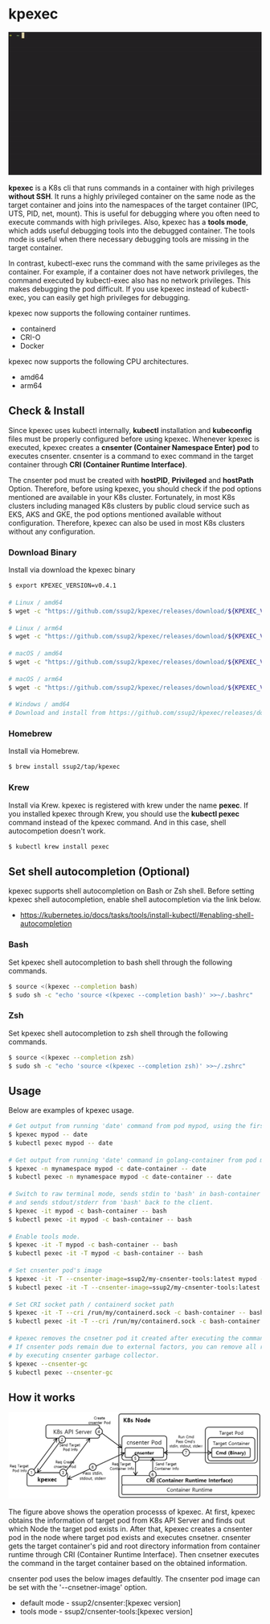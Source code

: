 # kpexec

![kpexec Demo](image/kpexec_Demo.gif)

**kpexec** is a K8s cli that runs commands in a container with high privileges **without SSH**. It runs a highly privileged container on the same node as the target container and joins into the namespaces of the target container (IPC, UTS, PID, net, mount). This is useful for debugging where you often need to execute commands with high privileges. Also, kpexec has a **tools mode**, which adds useful debugging tools into the debugged container. The tools mode is useful when there necessary debugging tools are missing in the target container.

In contrast, kubectl-exec runs the command with the same privileges as the container. For example, if a container does not have network privileges, the command executed by kubectl-exec also has no network privileges. This makes debugging the pod difficult. If you use kpexec instead of kubectl-exec, you can easily get high privileges for debugging.

kpexec now supports the following container runtimes.
* containerd
* CRI-O
* Docker

kpexec now supports the following CPU architectures.
* amd64
* arm64

## Check & Install

Since kpexec uses kubectl internally, **kubectl** installation and **kubeconfig** files must be properly configured before using kpexec. Whenever kpexec is executed, kpexec creates a **cnsenter (Container Namespace Enter) pod** to executes cnsenter. cnsenter is a command to exec command in the target container through **CRI (Container Runtime Interface)**. 

The cnsenter pod must be created with **hostPID**, **Privileged** and **hostPath** Option. Therefore, before using kpexec, you should check if the pod options mentioned are available in your K8s cluster. Fortunately, in most K8s clusters including managed K8s clusters by public cloud service such as EKS, AKS and GKE, the pod options mentioned available without configuration. Therefore, kpexec can also be used in most K8s clusters without any configuration.

### Download Binary

Install via download the kpexec binary

```bash
$ export KPEXEC_VERSION=v0.4.1

# Linux / amd64
$ wget -c "https://github.com/ssup2/kpexec/releases/download/${KPEXEC_VERSION}/kpexec_${KPEXEC_VERSION}_Linux_amd64.tar.gz" -O - | tar -C /usr/local/bin/ -xz

# Linux / arm64
$ wget -c "https://github.com/ssup2/kpexec/releases/download/${KPEXEC_VERSION}/kpexec_${KPEXEC_VERSION}_Linux_arm64.tar.gz" -O - | tar -C /usr/local/bin/ -xz

# macOS / amd64
$ wget -c "https://github.com/ssup2/kpexec/releases/download/${KPEXEC_VERSION}/kpexec_${KPEXEC_VERSION}_Darwin_amd64.tar.gz" -O - | tar -C /usr/local/bin/ -xz

# macOS / arm64
$ wget -c "https://github.com/ssup2/kpexec/releases/download/${KPEXEC_VERSION}/kpexec_${KPEXEC_VERSION}_Darwin_arm64.tar.gz" -O - | tar -C /usr/local/bin/ -xz

# Windows / amd64
# Download and install from https://github.com/ssup2/kpexec/releases/download/${KPEXEC_VERSION}/kpexec_${KPEXEC_VERSION}_Windows_amd64.tar.gz
```

### Homebrew

Install via Homebrew.

```bash
$ brew install ssup2/tap/kpexec
```

### Krew

Install via Krew. kpexec is registered with krew under the name **pexec**. If you installed kpexec through Krew, you should use the **kubectl pexec** command instead of the kpexec command. And in this case, shell autocompetion doesn't work.

```bash
$ kubectl krew install pexec
```

## Set shell autocompletion (Optional)

kpexec supports shell autocompletion on Bash or Zsh shell. Before setting kpexec shell autocompletion, enable shell autocompletion via the link below.
* https://kubernetes.io/docs/tasks/tools/install-kubectl/#enabling-shell-autocompletion

### Bash

Set kpexec shell autocompletion to bash shell through the following commands.
```bash
$ source <(kpexec --completion bash) 
$ sudo sh -c "echo 'source <(kpexec --completion bash)' >>~/.bashrc"
```

### Zsh

Set kpexec shell autocompletion to zsh shell through the following commands.
```bash
$ source <(kpexec --completion zsh) 
$ sudo sh -c "echo 'source <(kpexec --completion zsh)' >>~/.zshrc"
```

## Usage 

Below are examples of kpexec usage.
```bash
# Get output from running 'date' command from pod mypod, using the first container by default.
$ kpexec mypod -- date
$ kubectl pexec mypod -- date

# Get output from running 'date' command in golang-container from pod mypod and namespace mynamespace.
$ kpexec -n mynamespace mypod -c date-container -- date
$ kubectl pexec -n mynamespace mypod -c date-container -- date

# Switch to raw terminal mode, sends stdin to 'bash' in bash-container from pod mypod 
# and sends stdout/stderr from 'bash' back to the client.
$ kpexec -it mypod -c bash-container -- bash
$ kubectl pexec -it mypod -c bash-container -- bash

# Enable tools mode.
$ kpexec -it -T mypod -c bash-container -- bash
$ kubectl pexec -it -T mypod -c bash-container -- bash

# Set cnsenter pod's image
$ kpexec -it -T --cnsenter-image=ssup2/my-cnsenter-tools:latest mypod -c bash-container -- bash
$ kubectl pexec -it -T --cnsenter-image=ssup2/my-cnsenter-tools:latest mypod -c bash-container -- bash

# Set CRI socket path / containerd socket path
$ kpexec -it -T --cri /run/my/containerd.sock -c bash-container -- bash
$ kubectl pexec -it -T --cri /run/my/containerd.sock -c bash-container -- bash

# kpexec removes the cnsetner pod it created after executing the command. 
# If cnsenter pods remain due to external factors, you can remove all remaining cnsenter pods 
# by executing cnsenter garbage collector.
$ kpexec --cnsenter-gc
$ kubectl pexec --cnsenter-gc
```

## How it works

![kpexec Operation](image/kpexec_Operation.png)

The figure above shows the operation processs of kpexec. At first, kpexec obtains the information of target pod from K8s API Server and finds out which Node the target pod exists in. After that, kpexec creates a cnsenter pod in the node where target pod exists and executes cnsetner. cnsenter gets the target container's pid and root directory information from container runtime through CRI (Container Runtime Interface). Then cnsetner executes the command in the target container based on the obtained information.

cnsenter pod uses the below images defaultly. The cnsenter pod image can be set with the '--cnsetner-image' option.
* default mode - ssup2/cnsenter:[kpexec version]
* tools mode - ssup2/cnsenter-tools:[kpexec version]
